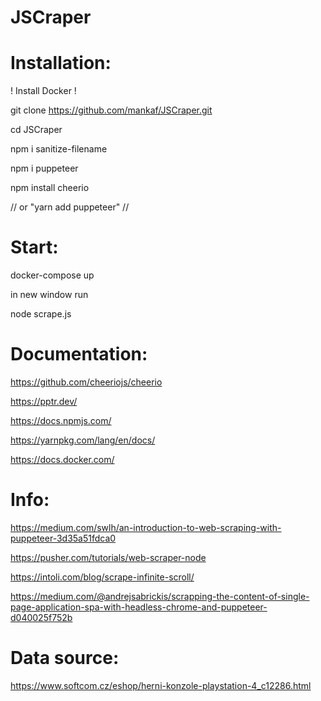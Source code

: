 # JSCraper



# Installation:

! Install Docker !

git clone https://github.com/mankaf/JSCraper.git

cd JSCraper

npm i sanitize-filename

npm i puppeteer 

npm install cheerio

// or "yarn add puppeteer" //

# Start:

docker-compose up

in new window run

node scrape.js



# Documentation:

https://github.com/cheeriojs/cheerio

https://pptr.dev/

https://docs.npmjs.com/

https://yarnpkg.com/lang/en/docs/

https://docs.docker.com/

# Info:

https://medium.com/swlh/an-introduction-to-web-scraping-with-puppeteer-3d35a51fdca0

https://pusher.com/tutorials/web-scraper-node

https://intoli.com/blog/scrape-infinite-scroll/

https://medium.com/@andrejsabrickis/scrapping-the-content-of-single-page-application-spa-with-headless-chrome-and-puppeteer-d040025f752b

# Data source:

https://www.softcom.cz/eshop/herni-konzole-playstation-4_c12286.html
